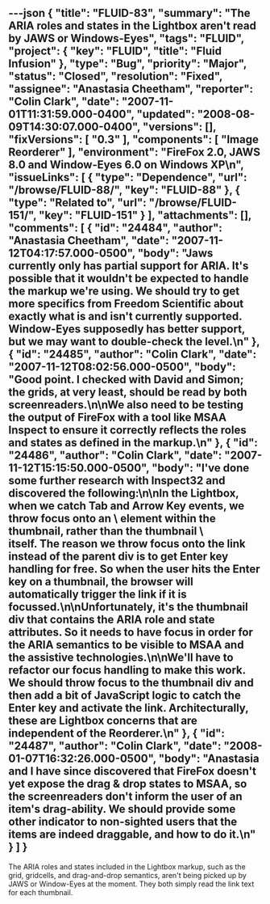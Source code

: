 ---json
{
  "title": "FLUID-83",
  "summary": "The ARIA roles and states in the Lightbox aren't read by JAWS or Windows-Eyes",
  "tags": "FLUID",
  "project": {
    "key": "FLUID",
    "title": "Fluid Infusion"
  },
  "type": "Bug",
  "priority": "Major",
  "status": "Closed",
  "resolution": "Fixed",
  "assignee": "Anastasia Cheetham",
  "reporter": "Colin Clark",
  "date": "2007-11-01T11:31:59.000-0400",
  "updated": "2008-08-09T14:30:07.000-0400",
  "versions": [],
  "fixVersions": [
    "0.3"
  ],
  "components": [
    "Image Reorderer"
  ],
  "environment": "FireFox 2.0, JAWS 8.0 and Window-Eyes 6.0 on Windows XP\n",
  "issueLinks": [
    {
      "type": "Dependence",
      "url": "/browse/FLUID-88/",
      "key": "FLUID-88"
    },
    {
      "type": "Related to",
      "url": "/browse/FLUID-151/",
      "key": "FLUID-151"
    }
  ],
  "attachments": [],
  "comments": [
    {
      "id": "24484",
      "author": "Anastasia Cheetham",
      "date": "2007-11-12T04:17:57.000-0500",
      "body": "Jaws currently only has partial support for ARIA. It's possible that it wouldn't be expected to handle the markup we're using. We should try to get more specifics from Freedom Scientific about exactly what is and isn't currently supported. Window-Eyes supposedly has better support, but we may want to double-check the level.\n"
    },
    {
      "id": "24485",
      "author": "Colin Clark",
      "date": "2007-11-12T08:02:56.000-0500",
      "body": "Good point. I checked with David and Simon; the grids, at very least, should be read by both screenreaders.\n\nWe also need to be testing the output of FireFox with a tool like MSAA Inspect to ensure it correctly reflects the roles and states as defined in the markup.\n"
    },
    {
      "id": "24486",
      "author": "Colin Clark",
      "date": "2007-11-12T15:15:50.000-0500",
      "body": "I've done some further research with Inspect32 and discovered the following:\n\nIn the Lightbox, when we catch Tab and Arrow Key events, we throw focus onto an \\<a> element within the thumbnail, rather than the thumbnail \\<div> itself. The reason we throw focus onto the link instead of the parent div is to get Enter key handling for free. So when the user hits the Enter key on a thumbnail, the browser will automatically trigger the link if it is focussed.\n\nUnfortunately, it's the thumbnail div that contains the ARIA role and state attributes.  So it needs to have focus in order for the ARIA semantics to be visible to MSAA and the assistive technologies.\n\nWe'll have to refactor our focus handling to make this work. We should throw focus to the thumbnail div and then add a bit of JavaScript logic to catch the Enter key and activate the link. Architecturally, these are Lightbox concerns that are independent of the Reorderer.\n"
    },
    {
      "id": "24487",
      "author": "Colin Clark",
      "date": "2008-01-07T16:32:26.000-0500",
      "body": "Anastasia and I have since discovered that FireFox doesn't yet expose the drag & drop states to MSAA, so the screenreaders don't inform the user of an item's drag-ability. We should provide some other indicator to non-sighted users that the items are indeed draggable, and how to do it.\n"
    }
  ]
}
---
The ARIA roles and states included in the Lightbox markup, such as the grid, gridcells, and drag-and-drop semantics, aren't being picked up by JAWS or Window-Eyes at the moment. They both simply read the link text for each thumbnail.

        